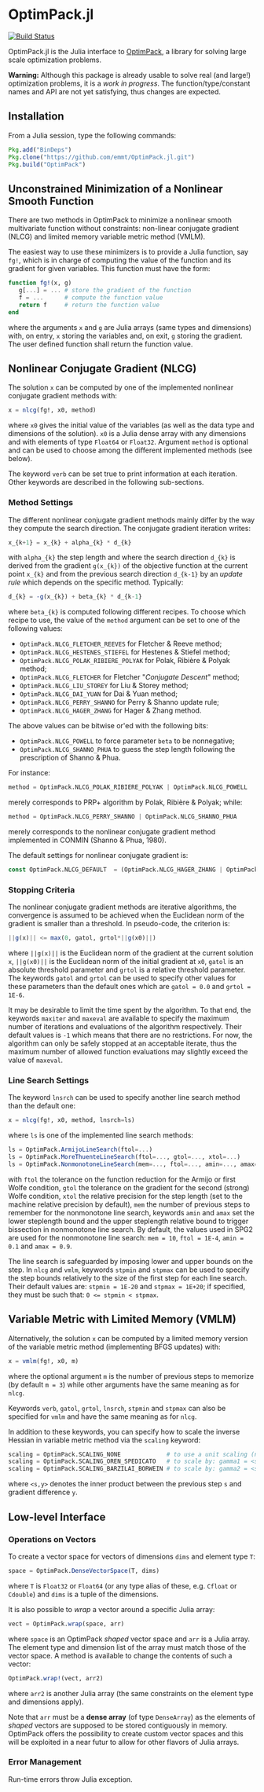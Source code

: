 # OptimPack.jl

[![Build Status](https://travis-ci.org/emmt/OptimPack.jl.svg?branch=master)](https://travis-ci.org/emmt/OptimPack.jl)

OptimPack.jl is the Julia interface to
[OptimPack](https://github.com/emmt/OptimPack), a library for solving
large scale optimization problems.

**Warning:** Although this package is already usable to solve real
  (and large!) optimization problems, it is a *work in progress*.  The
  function/type/constant names and API are not yet satisfying, thus
  changes are expected.

## Installation

From a Julia session, type the following commands:
```julia
Pkg.add("BinDeps")
Pkg.clone("https://github.com/emmt/OptimPack.jl.git")
Pkg.build("OptimPack")
```


## Unconstrained Minimization of a Nonlinear Smooth Function

There are two methods in OptimPack to minimize a nonlinear smooth
multivariate function without constraints: non-linear conjugate gradient
(NLCG) and limited memory variable metric method (VMLM).

The easiest way to use these minimizers is to provide a Julia function, say
`fg!`, which is in charge of computing the value of the function and its
gradient for given variables.  This function must have the form:
```julia
function fg!(x, g)
   g[...] = ... # store the gradient of the function
   f = ...      # compute the function value
   return f     # return the function value
end
```
where the arguments `x` and `g` are Julia arrays (same types and
dimensions) with, on entry, `x` storing the variables and, on exit, `g`
storing the gradient.  The user defined function shall return the function
value.


## Nonlinear Conjugate Gradient (NLCG)

The solution `x` can be computed by one of the implemented nonlinear
conjugate gradient methods with:
```julia
x = nlcg(fg!, x0, method)
```
where `x0` gives the initial value of the variables (as well as the data
type and dimensions of the solution).  `x0` is a Julia dense array with any
dimensions and with elements of type `Float64` or `Float32`.  Argument
`method` is optional and can be used to choose among the different implemented
methods (see below).

The keyword `verb` can be set true to print information at each iteration.
Other keywords are described in the following sub-sections.


### Method Settings

The different nonlinear conjugate gradient methods mainly differ by the way
they compute the search direction.  The conjugate gradient iteration
writes:
```julia
x_{k+1} = x_{k} + alpha_{k} * d_{k}
```
with `alpha_{k}` the step length and where the search direction `d_{k}` is
derived from the gradient `g(x_{k})` of the objective function at the
current point `x_{k}` and from the previous search direction `d_{k-1}` by
an *update rule* which depends on the specific method.  Typically:
```julia
d_{k} = -g(x_{k}) + beta_{k} * d_{k-1}
```
where `beta_{k}` is computed following different recipes.  To choose which
recipe to use, the value of the `method` argument can be set to one of the
following values:

- `OptimPack.NLCG_FLETCHER_REEVES` for Fletcher & Reeve method;
- `OptimPack.NLCG_HESTENES_STIEFEL` for Hestenes & Stiefel method;
- `OptimPack.NLCG_POLAK_RIBIERE_POLYAK` for Polak, Ribière & Polyak method;
- `OptimPack.NLCG_FLETCHER` for Fletcher "*Conjugate Descent*" method;
- `OptimPack.NLCG_LIU_STOREY` for Liu & Storey method;
- `OptimPack.NLCG_DAI_YUAN` for Dai & Yuan method;
- `OptimPack.NLCG_PERRY_SHANNO` for Perry & Shanno update rule;
- `OptimPack.NLCG_HAGER_ZHANG` for Hager & Zhang method.

The above values can be bitwise or'ed with the following bits:

- `OptimPack.NLCG_POWELL` to force parameter `beta` to be nonnegative;
- `OptimPack.NLCG_SHANNO_PHUA` to guess the step length following the
  prescription of Shanno & Phua.

For instance:
```julia
method = OptimPack.NLCG_POLAK_RIBIERE_POLYAK | OptimPack.NLCG_POWELL
```
merely corresponds to PRP+ algorithm by Polak, Ribière & Polyak; while:
```julia
method = OptimPack.NLCG_PERRY_SHANNO | OptimPack.NLCG_SHANNO_PHUA
```
merely corresponds to the nonlinear conjugate gradient method implemented
in CONMIN (Shanno & Phua, 1980).

The default settings for nonlinear conjugate gradient is:
```julia
const OptimPack.NLCG_DEFAULT  = (OptimPack.NLCG_HAGER_ZHANG | OptimPack.NLCG_SHANNO_PHUA)
```


### Stopping Criteria

The nonlinear conjugate gradient methods are iterative algorithms, the
convergence is assumed to be achieved when the Euclidean norm of the
gradient is smaller than a threshold.  In pseudo-code, the criterion is:
```julia
||g(x)|| <= max(0, gatol, grtol*||g(x0)||)
```
where `||g(x)||` is the Euclidean norm of the gradient at the current
solution `x`, `||g(x0)||` is the Euclidean norm of the initial gradient at
`x0`, `gatol` is an absolute threshold parameter and `grtol` is a relative
threshold parameter.  The keywords `gatol` and `grtol` can be used to
specify other values for these parameters than the default ones which are
`gatol = 0.0` and `grtol = 1E-6`.

It may be desirable to limit the time spent by the algorithm.  To that end,
the keywords `maxiter` and `maxeval` are available to specify the maximum
number of iterations and evaluations of the algorithm respectively.  Their
default values is `-1` which means that there are no restrictions.  For now,
the algorithm can only be safely stopped at an acceptable iterate, thus the
maximum number of allowed function evaluations may slightly exceed the
value of `maxeval`.


### Line Search Settings

The keyword `lnsrch` can be used to specify another line search method than
the default one:
```julia
x = nlcg(fg!, x0, method, lnsrch=ls)
```
where `ls` is one of the implemented line search methods:
```julia
ls = OptimPack.ArmijoLineSearch(ftol=...)
ls = OptimPack.MoreThuenteLineSearch(ftol=..., gtol=..., xtol=...)
ls = OptimPack.NonmonotoneLineSearch(mem=..., ftol=..., amin=..., amax=...)
```
with `ftol` the tolerance on the function reduction for the Armijo or first
Wolfe condition, `gtol` the tolerance on the gradient for the second
(strong) Wolfe condition, `xtol` the relative precision for the step length
(set to the machine relative precision by default), `mem` the number of
previous steps to remember for the nonmonotone line search, keywords `amin`
and `amax` set the lower steplength bound and the upper steplength relative
bound to trigger bissection in nonmonotone line search.  By default, the
values used in SPG2 are used for the nonmonotone line search: `mem = 10`,
`ftol = 1E-4`, `amin = 0.1` and `amax = 0.9`.

The line search is safeguarded by imposing lower and upper bounds on the
step.  In `nlcg` and `vmlm`, keywords `stpmin` and `stpmax` can be used to
specify the step bounds relatively to the size of the first step for each
line search.  Their default values are: `stpmin = 1E-20` and `stpmax =
1E+20`; if specified, they must be such that: `0 <= stpmin < stpmax`.


## Variable Metric with Limited Memory (VMLM)

Alternatively, the solution `x` can be computed by a limited memory version
of the variable metric method (implementing BFGS updates) with:
```julia
x = vmlm(fg!, x0, m)
```
where the optional argument `m` is the number of previous steps to memorize
(by default `m = 3`) while other arguments have the same meaning as for
`nlcg`.

Keywords `verb`, `gatol`, `grtol`, `lnsrch`, `stpmin` and `stpmax` can also
be specified for `vmlm` and have the same meaning as for `nlcg`.

In addition to these keywords, you can specify how to scale the inverse
Hessian in variable metric method via the `scaling` keyword:
```julia
scaling = OptimPack.SCALING_NONE             # to use a unit scaling (no scaling)
scaling = OptimPack.SCALING_OREN_SPEDICATO   # to scale by: gamma1 = <s,y>/<y,y>
scaling = OptimPack.SCALING_BARZILAI_BORWEIN # to scale by: gamma2 = <s,s>/<s,y>
```
where `<s,y>` denotes the inner product between the previous step `s` and
gradient difference `y`.


## Low-level Interface

### Operations on Vectors

To create a vector space for vectors of dimensions `dims` and element type
`T`:
```julia
space = OptimPack.DenseVectorSpace(T, dims)
```
where `T` is `Float32` or `Float64` (or any type alias of these,
e.g. `Cfloat` or `Cdouble`) and `dims` is a tuple of the dimensions.

It is also possible to *wrap* a vector around a specific Julia array:
```julia
vect = OptimPack.wrap(space, arr)
```
where `space` is an OptimPack *shaped* vector space and `arr` is a Julia
array.  The element type and dimension list of the array must match those
of the vector space.  A method is available to change the contents of such
a vector:
```julia
OptimPack.wrap!(vect, arr2)
```
where `arr2` is another Julia array (the same constraints on the element
type and dimensions apply).

Note that `arr` must be a **dense array** (of type `DenseArray`) as the
elements of *shaped* vectors are supposed to be stored contiguously in
memory.  OptimPack offers the possibility to create custom vector spaces
and this will be exploited in a near futur to allow for other flavors of
Julia arrays.


### Error Management

Run-time errors throw Julia exception.


